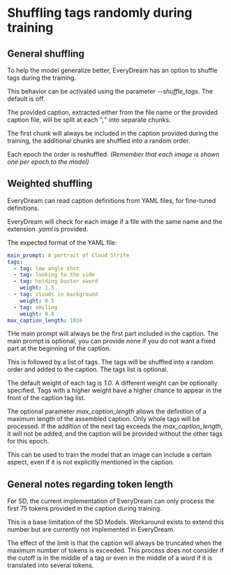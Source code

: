 # Shuffling tags randomly during training

## General shuffling

To help the model generalize better, EveryDream has an option to shuffle tags during the training.

This behavior can be activated using the parameter _--shuffle_tags_. The default is off.

The provided caption, extracted either from the file name or the provided caption file, 
will be split at each "_,_" into separate chunks.     

The first chunk will always be included in the caption provided during the training, 
the additional chunks are shuffled into a random order. 

Each epoch the order is reshuffled. _(Remember that each image is shown one per epoch to the model)_


## Weighted shuffling

EveryDream can read caption definitions from YAML files, for fine-tuned definitions.

EveryDream will check for each image if a file with the same name and the extension _.yaml_ is provided.

The expected format of the YAML file:
````yaml
main_prompt: A portrait of Cloud Strife
tags:
  - tag: low angle shot
  - tag: looking to the side
  - tag: holding buster sword
    weight: 1.5
  - tag: clouds in background
    weight: 0.5
  - tag: smiling
    weight: 0.8
max_caption_length: 1024
````

THe main prompt will always be the first part included in the caption.
The main prompt is optional, you can provide none if you do not want a fixed part at the beginning of the caption.

This is followed by a list of tags. The tags will be shuffled into a random order and added to the caption.
The tags list is optional.   

The default weight of each tag is _1.0_. A different weight can be optionally specified. 
Tags with a higher weight have a higher chance to appear in the front of the caption tag list.

The optional parameter _max_caption_length_ allows the definition of a maximum length of the assembled caption.
Only whole tags will be processed. If the addition of the next tag exceeds the _max_caption_length_, 
it will not be added, and the caption will be provided without the other tags for this epoch.  

This can be used to train the model that an image can include a certain aspect, even if it is not 
explicitly mentioned in the caption. 


## General notes regarding token length

For SD, the current implementation of EveryDream can only process the first 75 tokens 
provided in the caption during training.

This is a base limitation of the SD Models. Workaround exists to extend this number but are currently not
implemented in EveryDream.

The effect of the limit is that the caption will always be truncated when the maximum number of tokens is
exceeded. This process does not consider if the cutoff is in the middle of a tag or even in the middle of a
word if it is translated into several tokens.

